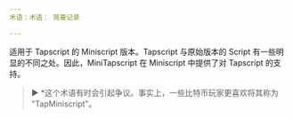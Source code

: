 ```yaml
---
术语：术语： 简要记录

---
```

适用于 Tapscript 的 Miniscript 版本。Tapscript 与原始版本的 Script 有一些明显的不同之处。因此，MiniTapscript 在 Miniscript 中提供了对 Tapscript 的支持。

> ► *这个术语有时会引起争议。事实上，一些比特币玩家更喜欢将其称为 "TapMiniscript"。
